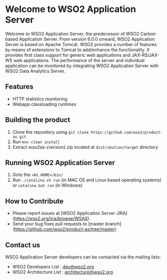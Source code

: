 # Welcome to WSO2 Application Server

Welcome to WSO2 Application Server, the predecessor of WSO2 Carbon based Application Server. From version 6.0.0 onward,
WSO2 Application Server is based on Apache Tomcat. WSO2 provides a number of features by means of extensions to Tomcat
to add/enhance the functionality. It provides first class support for generic web applications and JAX-RS/JAX-WS web
applications. The performance of the server and individual application can be monitored by integrating WSO2 Application
Server with WSO2 Data Analytics Server.

## Features

* HTTP statistics monitoring
* Webapp classloading runtimes

## Building the product

1. Clone the repository using `git clone https://github.com/wso2/product-as.git`
2. Run `mvn clean install`
3. Extract *wso2as-{version}.zip* located at `distribution/target` directory

## Running WSO2 Application Server

1. Goto the `<AS_HOME>/bin/`
2. Run `./catalina.sh run` (in MAC OS and Linux based operating systems) or `catalina.bat run` (in Windows)

## How to Contribute
* Please report issues at [WSO2 Application Server JIRA] (https://wso2.org/jira/browse/WSAS).
* Send your bug fixes pull requests to [master branch] (https://github.com/wso2/product-as/tree/master)

## Contact us
WSO2 Application Server developers can be contacted via the mailing lists:

* WSO2 Developers List : dev@wso2.org
* WSO2 Architecture List : architecture@wso2.org